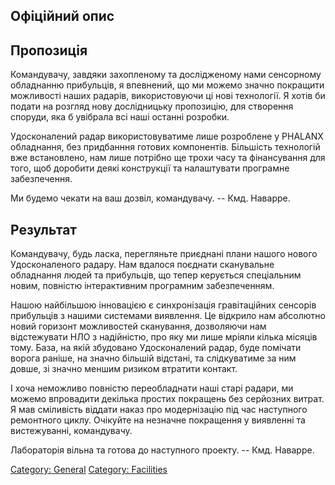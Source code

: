 ## Офіційний опис

## Пропозиція

Командувачу, завдяки захопленому та дослідженому нами сенсорному
обладнанню прибульців, я впевнений, що ми можемо значно покращити
можливості наших радарів, використовуючи ці нові технології. Я хотів би
подати на розгляд нову дослідницьку пропозицію, для створення споруди,
яка б увібрала всі наші останні розробки.

Удосконалений радар використовуватиме лише розроблене у PHALANX
обладнання, без придбанння готових компонентів. Більшість технологій вже
встановлено, нам лише потрібно ще трохи часу та фінансування для того,
щоб доробити деякі конструкції та налаштувати програмне забезпечення.

Ми будемо чекати на ваш дозвіл, командувачу. -- Кмд. Наварре.

## Результат

Командувачу, будь ласка, перегляньте приєднані плани нашого нового
Удосконаленого радару. Нам вдалося поєднати сканувальне обладнання людей
та прибульців, що тепер керується спеціальним новим, повністю
інтерактивним програмним забезпеченням.

Нашою найбільшою інновацією є синхронізація гравітаційних сенсорів
прибульців з нашими системами виявлення. Це відкрило нам абсолютно новий
горизонт можливостей сканування, дозволяючи нам відстежувати НЛО з
надійністю, про яку ми лише мріяли кілька місяців тому. База, на якій
збудовано Удосконалений радар, буде помічати ворога раніше, на значно
більшій відстані, та слідкуватиме за ним довше, зі значно меншим ризиком
втратити контакт.

І хоча неможливо повністю переобладнати наші старі радари, ми можемо
впровадити декілька простих покращень без серйозних витрат. Я мав
сміливість віддати наказ про модернізацію під час наступного ремонтного
циклу. Очікуйте на незначне покращення у виявленні та вистежуванні,
командувачу.

Лабораторія вільна та готова до наступного проекту. -- Кмд. Наварре.

[Category: General](Category:_General "wikilink") [Category:
Facilities](Category:_Facilities "wikilink")